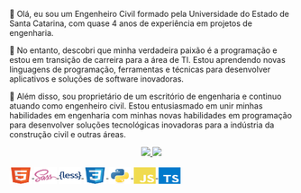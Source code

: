 👋 Olá, eu sou um Engenheiro Civil formado pela Universidade do Estado de Santa Catarina, com quase 4 anos de experiência em projetos de engenharia.

👀 No entanto, descobri que minha verdadeira paixão é a programação e estou em transição de carreira para a área de TI. Estou aprendendo novas linguagens de programação, ferramentas e técnicas para desenvolver aplicativos e soluções de software inovadoras.

🌱 Além disso, sou proprietário de um escritório de engenharia e continuo atuando como engenheiro civil. Estou entusiasmado em unir minhas habilidades em engenharia com minhas novas habilidades em programação para desenvolver soluções tecnológicas inovadoras para a indústria da construção civil e outras áreas.

<div align="center">
  <a href="https://github.com/aweinfurter">
  <img height="180em" src="https://github-readme-stats.vercel.app/api?username=aweinfurter&show_icons=true&theme=dracula&include_all_commits=true&count_private=true"/>
  <img height="180em" src="https://github-readme-stats.vercel.app/api/top-langs/?username=aweinfurter&layout=compact&langs_count=7&theme=dracula"/>
</div>
<div style="display: inline_block"><br>
  <img align="center" alt="HTML5" height="30" width="40" src="https://raw.githubusercontent.com/devicons/devicon/master/icons/html5/html5-original.svg">
  <img align="center" alt="Sass" height="30" width="40" src="https://raw.githubusercontent.com/devicons/devicon/master/icons/sass/sass-original.svg">
  <img align="center" alt="Less" height="30" width="40" src="https://raw.githubusercontent.com/devicons/devicon/master/icons/less/less-plain-wordmark.svg">
  <img align="center" alt="CSS3" height="30" width="40" src="https://raw.githubusercontent.com/devicons/devicon/master/icons/css3/css3-original.svg">
  <img align="center" alt="Python" height="30" width="40" src="https://raw.githubusercontent.com/devicons/devicon/master/icons/python/python-original.svg">
  <img align="center" alt="JavaScript" height="30" width="40" src="https://raw.githubusercontent.com/devicons/devicon/master/icons/javascript/javascript-plain.svg">
  <img align="center" alt="JavaScript" height="30" width="40" src="https://raw.githubusercontent.com/devicons/devicon/master/icons/typescript/typescript-plain.svg">
</div>

<!--
**aweinfurter/aweinfurter** is a ✨ _special_ ✨ repository because its `README.md` (this file) appears on your GitHub profile.

Here are some ideas to get you started:

- 🔭 I’m currently working on ...
- 🌱 I’m currently learning ...
- 👯 I’m looking to collaborate on ...
- 🤔 I’m looking for help with ...
- 💬 Ask me about ...
- 📫 How to reach me: ...
- 😄 Pronouns: ...
- ⚡ Fun fact: ...
-->
